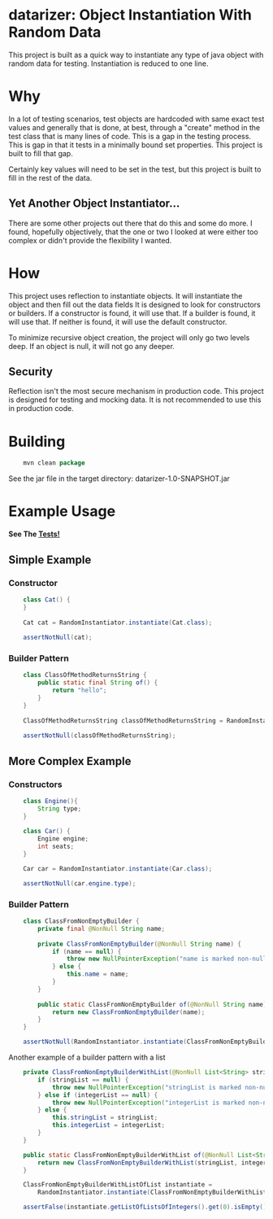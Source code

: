 # datarizer: Object Instantiation With Random Data

This project is built as a quick way to instantiate any type of java object with random data for testing. Instantiation is reduced to one line.

# Why
In a lot of testing scenarios, test objects are hardcoded with same exact test values and generally that is done, at best, through a "create" method in the test class that is many lines of code. This is a gap in the testing process. This is gap in that it tests in a minimally bound set properties. 
This project is built to fill that gap. 

Certainly key values will need to be set in the test, but this project is built to fill in the rest of the data.

## Yet Another Object Instantiator...
There are some other projects out there that do this and some do more. I found, hopefully objectively, that the one or two I looked at were either too complex or didn't provide the flexibility I wanted.

# How

This project uses reflection to instantiate objects. It will instantiate the object and then fill out the data fields
It is designed to look for constructors or builders. If a constructor is found, it will use that. If a builder is found, it will use that. If neither is found, it will use the default constructor.

To minimize recursive object creation, the project will only go two levels deep. If an object is null, it will not go any deeper.

## Security
Reflection isn't the most secure mechanism in production code. This project is designed for testing and mocking data. It is not recommended to use this in production code.

# Building
```Java
    mvn clean package
```

See the jar file in the target directory: datarizer-1.0-SNAPSHOT.jar

# Example Usage

**See The [Tests!](src/test/java/com/test/)**

## Simple Example

### Constructor
```java
    class Cat() {
    }
    
    Cat cat = RandomInstantiator.instantiate(Cat.class);
    
    assertNotNull(cat);
```

### Builder Pattern

```java
    class ClassOfMethodReturnsString {
        public static final String of() {
            return "hello";
        }
    }
    
    ClassOfMethodReturnsString classOfMethodReturnsString = RandomInstantiator.instantiate(ClassOfMethodReturnsString.class);
    
    assertNotNull(classOfMethodReturnsString);
```

## More Complex Example

### Constructors

```Java
    class Engine(){
        String type;
    }
    
    class Car() {
        Engine engine;
        int seats;
    }

    Car car = RandomInstantiator.instantiate(Car.class);

    assertNotNull(car.engine.type);
```

### Builder Pattern

```Java
    class ClassFromNonEmptyBuilder {
        private final @NonNull String name;
    
        private ClassFromNonEmptyBuilder(@NonNull String name) {
            if (name == null) {
                throw new NullPointerException("name is marked non-null but is null");
            } else {
                this.name = name;
            }
        }
    
        public static ClassFromNonEmptyBuilder of(@NonNull String name) {
            return new ClassFromNonEmptyBuilder(name);
        }
    }

    assertNotNull(RandomInstantiator.instantiate(ClassFromNonEmptyBuilder.class));
```
Another example of a builder pattern with a list

```Java
    private ClassFromNonEmptyBuilderWithList(@NonNull List<String> stringList, @NonNull List<Integer> integerList) {
        if (stringList == null) {
            throw new NullPointerException("stringList is marked non-null but is null");
        } else if (integerList == null) {
            throw new NullPointerException("integerList is marked non-null but is null");
        } else {
            this.stringList = stringList;
            this.integerList = integerList;
        }
    }

    public static ClassFromNonEmptyBuilderWithList of(@NonNull List<String> stringList, @NonNull List<Integer> integerList) {
        return new ClassFromNonEmptyBuilderWithList(stringList, integerList);
    }

    ClassFromNonEmptyBuilderWithListOfList instantiate =
        RandomInstantiator.instantiate(ClassFromNonEmptyBuilderWithListOfList.class);

    assertFalse(instantiate.getListOfListsOfIntegers().get(0).isEmpty());
```

